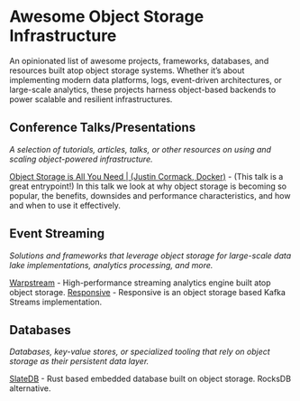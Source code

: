 # Awesome Object Storage Infrastructure

An opinionated list of awesome projects, frameworks, databases, and resources built atop object storage systems. Whether it’s about implementing modern data platforms, logs, event-driven architectures, or large-scale analytics, these projects harness object-based backends to power scalable and resilient infrastructures.

## Conference Talks/Presentations
_A selection of tutorials, articles, talks, or other resources on using and scaling object-powered infrastructure._

[Object Storage is All You Need | (Justin Cormack, Docker)](https://www.youtube.com/watch?v=ei0wwTy6_G4) - (This talk is a great entrypoint!) In this talk we look at why object storage is becoming so popular, the benefits, downsides and performance characteristics, and how and when to use it effectively.


## Event Streaming
_Solutions and frameworks that leverage object storage for large-scale data lake implementations, analytics processing, and more._

[Warpstream](https://docs.warpstream.com/) - High-performance streaming analytics engine built atop object storage.
[Responsive](https://www.responsive.dev/) - Responsive is an object storage based Kafka Streams implementation.

## Databases
_Databases, key-value stores, or specialized tooling that rely on object storage as their persistent data layer._

[SlateDB](https://slatedb.io/) - Rust based embedded database built on object storage. RocksDB alternative.


